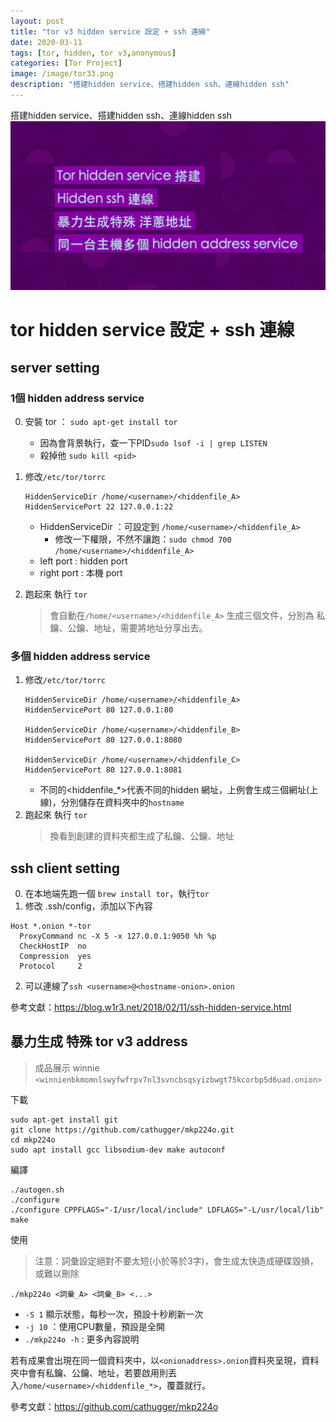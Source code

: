 ```yaml
---
layout: post
title: "tor v3 hidden service 設定 + ssh 連線"
date: 2020-03-11
tags: [tor, hidden, tor v3,anonymous]
categories: [Tor Project]
image: /image/tor33.png
description: "搭建hidden service、搭建hidden ssh、連線hidden ssh"
---
```


搭建hidden service、搭建hidden ssh、連線hidden ssh
![](/image/tor33.png)

# tor hidden service 設定 + ssh 連線
## server setting

### 1個 hidden address service
0. 安裝 tor ： `sudo apt-get install tor`
    * 因為會背景執行，查一下PID`sudo lsof -i | grep LISTEN`
    * 殺掉他 `sudo kill <pid>`
2. 修改`/etc/tor/torrc`
    ```
    HiddenServiceDir /home/<username>/<hiddenfile_A>
    HiddenServicePort 22 127.0.0.1:22
    ```
    * HiddenServiceDir ：可設定到 `/home/<username>/<hiddenfile_A>`
        * 修改一下權限，不然不讓跑：`sudo chmod 700 /home/<username>/<hiddenfile_A>`
    * left port : hidden port
    * right port : 本機 port

2. 跑起來 執行 `tor`
    > 會自動在`/home/<username>/<hiddenfile_A>` 生成三個文件，分別為 私鑰、公鑰、地址，需要將地址分享出去。

### 多個 hidden address service

1. 修改`/etc/tor/torrc`
    ```
    HiddenServiceDir /home/<username>/<hiddenfile_A>
    HiddenServicePort 80 127.0.0.1:80

    HiddenServiceDir /home/<username>/<hiddenfile_B>
    HiddenServicePort 80 127.0.0.1:8080

    HiddenServiceDir /home/<username>/<hiddenfile_C>
    HiddenServicePort 80 127.0.0.1:8081
    ```
    * 不同的<hiddenfile_*>代表不同的hidden 網址，上例會生成三個網址(上線)，分別儲存在資料夾中的`hostname`
2. 跑起來 執行 `tor`
    > 換看到創建的資料夾都生成了私鑰、公鑰、地址


## ssh client setting
0. 在本地端先跑一個 `brew install tor`，執行`tor`
1. 修改 .ssh/config，添加以下內容
```
Host *.onion *-tor
  ProxyCommand nc -X 5 -x 127.0.0.1:9050 %h %p
  CheckHostIP  no
  Compression  yes
  Protocol     2
```

2. 可以連線了`ssh <username>@<hostname-onion>.onion`

參考文獻：https://blog.w1r3.net/2018/02/11/ssh-hidden-service.html

## 暴力生成 特殊 tor v3 address
> 成品展示 winnie `<winnienbkmomnlswyfwfrpv7nl3svncbsqsyizbwgt75kcorbp5d6uad.onion>`

下載
```
sudo apt-get install git
git clone https://github.com/cathugger/mkp224o.git
cd mkp224o
sudo apt install gcc libsodium-dev make autoconf
```
編譯
```
./autogen.sh
./configure
./configure CPPFLAGS="-I/usr/local/include" LDFLAGS="-L/usr/local/lib"
make
```
使用

> 注意：詞彙設定絕對不要太短(小於等於3字)，會生成太快造成硬碟毀損，或難以刪除
```
./mkp224o <詞彙_A> <詞彙_B> <...> 
```
* `-S 1` 顯示狀態，每秒一次，預設十秒刷新一次
* `-j 10` ：使用CPU數量，預設是全開
* `./mkp224o -h` : 更多內容說明

若有成果會出現在同一個資料夾中，以`<onionaddress>.onion`資料夾呈現，資料夾中會有私鑰、公鑰、地址，若要啟用則丟入`/home/<username>/<hiddenfile_*>`，覆蓋就行。

參考文獻：https://github.com/cathugger/mkp224o